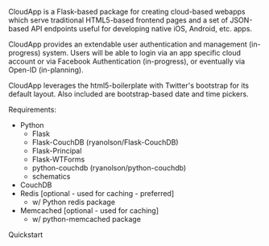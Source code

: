 
CloudApp is a Flask-based package for creating cloud-based webapps which serve
traditional HTML5-based frontend pages and a set of JSON-based API endpoints 
useful for developing native iOS, Android, etc. apps.

CloudApp provides an extendable user authentication and management (in-progress)
system.  Users will be able to login via an app specific cloud account or via
Facebook Authentication (in-progress), or eventually via Open-ID (in-planning).

CloudApp leverages the html5-boilerplate with Twitter's bootstrap for its
default layout.  Also included are bootstrap-based date and time pickers.

Requirements:

- Python
  * Flask
  * Flask-CouchDB (ryanolson/Flask-CouchDB)
  * Flask-Principal
  * Flask-WTForms
  * python-couchdb (ryanolson/python-couchdb)
  * schematics
- CouchDB
- Redis [optional - used for caching - preferred]
  * w/ Python redis package
- Memcached [optional - used for caching]
  * w/ python-memcached package


Quickstart



